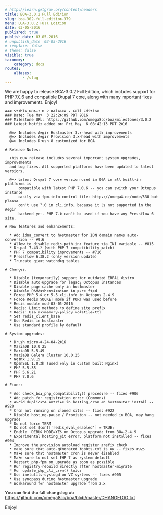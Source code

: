 ```yaml
---
# http://learn.getgrav.org/content/headers
title: BOA-3.0.2 Full Edition
slug: boa-302-full-edition-379
menu: BOA-3.0.2 Full Edition
date: 03-05-2016
published: true
publish_date: 03-05-2016
# unpublish_date: 03-05-2016
# template: false
# theme: false
visible: true
taxonomy:
    category: docs
routes:
    aliases:
        - /slug
---
```


We are happy to release BOA-3.0.2 Full Edition, which includes support for PHP 7.0.6 and compatible Drupal 7 core, along with many important fixes and improvements. Enjoy!

 
    ### Stable BOA-3.0.2 Release - Full Edition
    ### Date: Tue May  3 22:26:09 PDT 2016
    ### Milestone URL: https://github.com/omega8cc/boa/milestones/3.0.2
    ### Latest hotfix added on: Fri May  6 08:42:13 PDT 2016
    
      @=> Includes Aegir Hostmaster 3.x-head with improvements
      @=> Includes Aegir Provision 3.x-head with improvements
      @=> Includes Drush 8 customized for BOA
    
    # Release Notes:
    
      This BOA release includes several important system upgrades, improvements
      and bug fixes. All supported platforms have been updated to latest versions.
    
      @=> Latest Drupal 7 core version used in BOA in all built-in platforms is
          compatible with latest PHP 7.0.6 -- you can switch your Octopus instance
          easily via fpm.info control file: https://omega8.cc/node/330 but please
          don't use 7.0 in cli.info, because it is not supported in the Aegir
          backend yet. PHP 7.0 can't be used if you have any Pressflow 6 site.
    
    # New features and enhancements:
    
      * Add idna_convert to hostmaster for IDN domain names auto-conversion -- #916
      * Allow to disable redis.path.inc feature via INI variable -- #815
      * Drupal 7.43.2 (with PHP 7 compatibility patch)
      * PHP 7 compatibility improvements -- #716
      * Pressflow 6.38.2 (only version update)
      * Truncate giant watchdog tables
    
    # Changes:
    
      * Disable (temporarily) support for outdated ERPAL distro
      * Disable auto-upgrade for legacy Octopus instances
      * Disable page cache only in hostmaster
      * Disable PAMAuthentication in pure-ftpd
      * Force PHP 5.6 or 5.5 cli.info in Octopus 2.4.9
      * Force Redis SOCKET mode if PORT was used before
      * Redis module mod-03-05-2016
      * Redis: Limit methods to define site prefix
      * Redis: Use maxmemory-policy volatile-ttl
      * Set redis_client_base
      * Use Redis in hostmaster
      * Use standard profile by default
    
    # System upgrades:
    
      * Drush micro-8-24-04-2016
      * MariaDB 10.0.25
      * MariaDB 5.5.49
      * MariaDB Galera Cluster 10.0.25
      * Nginx 1.9.15
      * OpenSSL 1.0.2h (used only in custom built Nginx)
      * PHP 5.5.35
      * PHP 5.6.21
      * PHP 7.0.6
    
    # Fixes:
    
      * Add check_boa_php_compatibility() procedure -- fixes #906
      * Add patch for registration error (Commons)
      * Avoid duplicate entries in hosting_cron on hostmaster install -- #928
      * Cron not running on cloned sites -- fixes #922
      * Disable hosting-pause / Provision -- not needed in BOA, may hang upgrade
      * Do not force TERM
      * Do not set $conf['redis_eval_enabled'] = TRUE;
      * Enable _DEBUG_MODE=YES on Octopus upgrade from BOA-2.4.9
      * Experimental hosting_git error, platform not installed -- fixes #904
      * Improve the provision_autoload_register_prefix check
      * Make sure that auto-generated robots.txt is OK -- fixes #925
      * Make sure that hostmaster cron is never disabled
      * Make sure to not set PHP 7 as system default
      * Restart php-fpm on upgrade as soon as possible
      * Run registry-rebuild directly after hostmaster-migrate
      * Run update_php_cli_cron() twice
      * Use inetutils-syslogd on VZ systems -- fixes #905
      * Use syncpass during hostmaster upgrade
      * Workaround for hostmaster upgrade from 2.x


 You can find the full changelog at: https://github.com/omega8cc/boa/blob/master/CHANGELOG.txt

Enjoy!